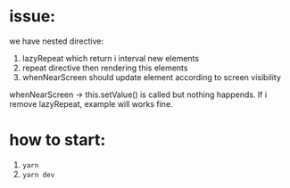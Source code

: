 # issue:

we have nested directive:
1. lazyRepeat which return i interval new elements
2. repeat directive then rendering this elements
3. whenNearScreen should update element according to screen visibility

whenNearScreen -> this.setValue() is called but nothing happends. If i remove lazyRepeat, example will works fine.

# how to start:
1. `yarn`
2. `yarn dev`